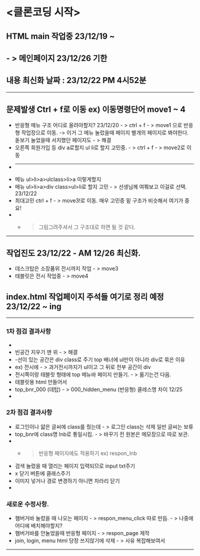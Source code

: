 # <클론코딩 시작> 
## HTML main 작업중 23/12/19 ~ 
## - > 메인페이지 23/12/26 기한
## 내용 최신화 날짜 : 23/12/22 PM 4시52분
-----------------------------------------------------------------------------------
## 문제발생 Ctrl + f로 이동 ex) 이동명령단어 move1 ~ 4
* 반응형 메뉴 구조 어디로 올려야할지? 23/12/20 - > ctrl + f - > move1 으로 반응형 작업장으로 이동.
-> 이거 그 메뉴 눌렀을때 페이지 별개의 페이지로 봐야한다. 돋보기 눌었을때 서치했던 페이지도 - > 해결
* 오른쪽 회원가입 등 div a로할지 ul li로 할지 고민중. - >  ctrl + f - > move2로 이동
* ---------------------------------------------------------------------------------
* 메뉴 ul>li>a>ulclass>li>a 이렇게할지
* 메뉴 ul>li>a>div class>ul>li로 할지 고민 - > 선생님께 여쭤보고 이걸로 선택. 23/12/22
* 최대고민 ctrl + f - > move3!로 이동. 매우 고민중 밑 구조가 비슷해서 여기가 중요!
* - > 그림그려주셔서 그 구조대로 하면 될 것 같다.
------------------------------------------------------------------------------------
## 작업진도 23/12/22 - AM 12/26 최신화.
* 데스크탑은 소장품위 전시까지 작업 - > move3
* 태블릿은 전시 작업중 - > move4
## index.html 작업페이지 주석들 여기로 정리 예정 23/12/22 ~ ing
------------------------------------------------------------------------------------
### 1차 점검 결과사항
* 
* 빈공간 지우기 맨 위 - > 해결 
* -선이 있는 공간은 div class로 주기 top 배너에 ul만이 아니라 div로 묶은 이유 
* ex) 전시에 - > 과거전시까지가 ul이고 그 뒤로 전부 공간이 div
* 전시쪽이랑 태블릿 형태에 top 메뉴바 페이지 만들기. - > 옮기는건 다음.
* 태블릿용 html 만들어서
*  top_bnr_000 (데탑) - > 000_hidden_menu (반응형) 클레스명 차이 12/25
* 
### 2차 점검 결과사항 
* 로그인이나 얇은 글씨에 class를 줬는데 - > 로그인 class는 삭제 일반 글씨는 보류
* top_bnr에 class명 lnb로 통일시킴. - > 바꾸기 전 원본은 메모장으로 따로 보관.
* - > 반응형 페이지에도 적용하기 ex) respon_lnb
* 검색 눌렸을 때 열리는 페이지 입력되므로 input txt주기 
* x 닫기 버튼에 클래스주기 
* 이미지 넣거나 경로 변경하기 아니면 차라리 닫기
* 
### 새로운 수정사항. 
* 햄버거바 눌렀을 때 나오는 페이지 - > respon_menu_click 따로 만듬. - > 나중에 어디에 배치해야할지?
* 햄버거바를 안눌었을때 반응형 페이지 - > respon_page 제작 
* join, login, menu html 당장 쓰지않기에 삭제 - > 사유 복잡해보여서 
---------------------------------------------------------------------------------------------------------------------